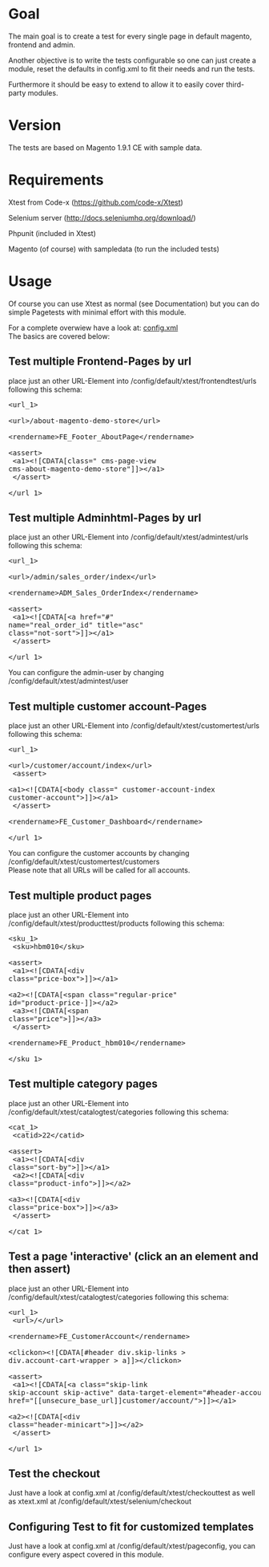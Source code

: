 # Goal

The main goal is to create a test for every single page in default magento, frontend and admin.

Another objective is to write the tests configurable so one can just create a module, reset the defaults in config.xml to fit their needs and run the tests.

Furthermore it should be easy to extend to allow it to easily cover third-party modules.

# Version

The tests are based on Magento 1.9.1 CE with sample data.

# Requirements

Xtest from Code-x (https://github.com/code-x/Xtest)

Selenium server (http://docs.seleniumhq.org/download/)

Phpunit (included in Xtest)

Magento (of course) with sampledata (to run the included tests)

# Usage

Of course you can use Xtest as normal (see Documentation) but you can do simple Pagetests with minimal effort with this module.<br/>

For a complete overwiew have a look at: [config.xml](https://raw.githubusercontent.com/tobihille/tt_magetest/master/app/code/community/Tt/MageTest/etc/config.xml "config.xml")<br/>
The basics are covered below:<br/>

## Test multiple Frontend-Pages by url

place just an other URL-Element into /config/default/xtest/frontendtest/urls following this schema: <pre>&lt;url_1&gt;<br/>
  &lt;url&gt;/about-magento-demo-store&lt;/url&gt;<br/>
  &lt;rendername&gt;FE_Footer_AboutPage&lt;/rendername&gt;<br/>
  &lt;assert&gt;<br/>
  &lt;a1&gt;&lt;![CDATA[class=" cms-page-view cms-about-magento-demo-store"]]&gt;&lt;/a1&gt;<br/>
  &lt;/assert&gt;<br/>
&lt;/url_1&gt;</pre>

## Test multiple Adminhtml-Pages by url

place just an other URL-Element into /config/default/xtest/admintest/urls following this schema: <pre>&lt;url_1&gt;<br/>
  &lt;url&gt;/admin/sales_order/index&lt;/url&gt;<br/>
  &lt;rendername&gt;ADM_Sales_OrderIndex&lt;/rendername&gt;<br/>
  &lt;assert&gt;<br/>
    &lt;a1&gt;&lt;![CDATA[&lt;a href="#" name="real_order_id" title="asc" class="not-sort"&gt;]]&gt;&lt;/a1&gt;<br/>
  &lt;/assert&gt;<br/>
&lt;/url_1&gt;</pre>
You can configure the admin-user by changing /config/default/xtest/admintest/user

## Test multiple customer account-Pages

place just an other URL-Element into /config/default/xtest/customertest/urls following this schema: <pre>&lt;url_1&gt;<br/>
  &lt;url&gt;/customer/account/index&lt;/url&gt;<br/>
  &lt;assert&gt;<br/>
  &lt;a1&gt;&lt;![CDATA[&lt;body class=" customer-account-index customer-account"&gt;]]&gt;&lt;/a1&gt;<br/>
  &lt;/assert&gt;<br/>
  &lt;rendername&gt;FE_Customer_Dashboard&lt;/rendername&gt;<br/>
&lt;/url_1&gt;</pre>
You can configure the customer accounts by changing /config/default/xtest/customertest/customers<br/>
Please note that all URLs will be called for all accounts.

## Test multiple product pages

place just an other URL-Element into /config/default/xtest/producttest/products following this schema: <pre>&lt;sku_1&gt;<br/>
  &lt;sku&gt;hbm010&lt;/sku&gt;<br/>
  &lt;assert&gt;<br/>
  &lt;a1&gt;&lt;![CDATA[&lt;div class="price-box"&gt;]]&gt;&lt;/a1&gt;<br/>
  &lt;a2&gt;&lt;![CDATA[&lt;span class="regular-price" id="product-price-]]&gt;&lt;/a2&gt;<br/>
  &lt;a3&gt;&lt;![CDATA[&lt;span class="price"&gt;]]&gt;&lt;/a3&gt;<br/>
  &lt;/assert&gt;<br/>
  &lt;rendername&gt;FE_Product_hbm010&lt;/rendername&gt;<br/>
&lt;/sku_1&gt;</pre>

## Test multiple category pages

place just an other URL-Element into /config/default/xtest/catalogtest/categories following this schema: <pre>&lt;cat_1&gt;<br/>
  &lt;catid&gt;22&lt;/catid&gt;<br/>
  &lt;assert&gt;<br/>
  &lt;a1&gt;&lt;![CDATA[&lt;div class="sort-by"&gt;]]&gt;&lt;/a1&gt;<br/>
  &lt;a2&gt;&lt;![CDATA[&lt;div class="product-info"&gt;]]&gt;&lt;/a2&gt;<br/>
  &lt;a3&gt;&lt;![CDATA[&lt;div class="price-box"&gt;]]&gt;&lt;/a3&gt;<br/>
  &lt;/assert&gt;<br/>
&lt;/cat_1&gt;</pre>


## Test a page 'interactive' (click an an element and then assert)

place just an other URL-Element into /config/default/xtest/catalogtest/categories following this schema: <pre>&lt;url_1&gt;<br/>
  &lt;url&gt;/&lt;/url&gt;<br/>
  &lt;rendername&gt;FE_CustomerAccount&lt;/rendername&gt;<br/>
  &lt;clickon&gt;&lt;![CDATA[#header div.skip-links &gt; div.account-cart-wrapper &gt; a]]&gt;&lt;/clickon&gt;<br/>
  &lt;assert&gt;<br/>
    &lt;a1&gt;&lt;![CDATA[&lt;a class="skip-link skip-account skip-active" data-target-element="#header-account" href="[[unsecure_base_url]]customer/account/"&gt;]]&gt;&lt;/a1&gt;<br/>
    &lt;a2&gt;&lt;![CDATA[&lt;div class="header-minicart"&gt;]]&gt;&lt;/a2&gt;<br/>
  &lt;/assert&gt;<br/>
&lt;/url_1&gt;</pre>

## Test the checkout

Just have a look at config.xml at /config/default/xtest/checkouttest as well as xtext.xml at /config/default/xtest/selenium/checkout

## Configuring Test to fit for customized templates

Just have a look at config.xml at /config/default/xtest/pageconfig, you can configure every aspect covered in this module.
